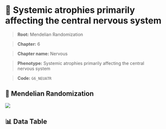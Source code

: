 # 🧪 Systemic atrophies primarily affecting the central nervous system

> **Root:** Mendelian Randomization

> **Chapter:** 6  

> **Chapter name:** Nervous

> **Phenotype:** Systemic atrophies primarily affecting the central nervous system  

> **Code:** `G6_NEUATR`

## 🧬 Mendelian Randomization  

<img src="/MR/Figures/Forward/G6_NEUATR.png"/>

## 📊 Data Table

<CsvTableMRF src="/MR_Data/Forward/G6_NEUATR.csv"/>
